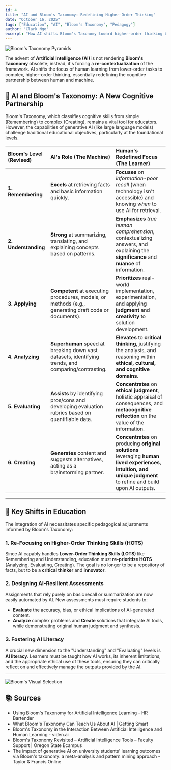 ```yaml
---
id: 4
title: "AI and Bloom's Taxonomy: Redefining Higher-Order Thinking"
date: "October 16, 2025"
tags: ["Education", "AI", "Bloom's Taxonomy", "Pedagogy"]
author: "Clark Ngo"
excerpt: "How AI shifts Bloom's Taxonomy toward higher-order thinking by automating lower-order tasks and augmenting human judgment, creativity, and ethics."
---
```


![Bloom's Taxonomy Pyramids](/posts/ai-bloom/ai-bloom-taxonomy-pyramids.png)

The advent of **Artificial Intelligence (AI)** is not rendering **Bloom's Taxonomy** obsolete; instead, it's forcing a **re-contextualization** of the framework. AI shifts the focus of human learning from lower-order tasks to complex, higher-order thinking, essentially redefining the cognitive partnership between human and machine.

## 🤖 AI and Bloom's Taxonomy: A New Cognitive Partnership

Bloom's Taxonomy, which classifies cognitive skills from simple (Remembering) to complex (Creating), remains a vital tool for educators. However, the capabilities of generative AI (like large language models) challenge traditional educational objectives, particularly at the foundational levels.

| Bloom's Level (Revised) | AI's Role (The Machine) | Human's Redefined Focus (The Learner) |
| :--- | :--- | :--- |
| **1. Remembering** | **Excels** at retrieving facts and basic information quickly. | **Focuses** on *information-poor recall* (when technology isn't accessible) and knowing *when* to use AI for retrieval. |
| **2. Understanding** | **Strong** at summarizing, translating, and explaining concepts based on patterns. | **Emphasizes** *true human comprehension*, contextualizing answers, and explaining the **significance** and **nuance** of information. |
| **3. Applying** | **Competent** at executing procedures, models, or methods (e.g., generating draft code or documents). | **Prioritizes** real-world implementation, experimentation, and applying **judgment** and **creativity** to solution development. |
| **4. Analyzing** | **Superhuman** speed at breaking down vast datasets, identifying trends, and comparing/contrasting. | **Elevates** to **critical thinking**, justifying the analysis, and reasoning within **ethical, cultural, and cognitive domains**. |
| **5. Evaluating** | **Assists** by identifying pros/cons and developing evaluation rubrics based on quantifiable data. | **Concentrates** on **ethical judgment**, holistic appraisal of consequences, and **metacognitive reflection** on the value of the information. |
| **6. Creating** | **Generates** content and suggests alternatives, acting as a brainstorming partner. | **Concentrates** on producing **original solutions** leveraging **human lived experiences, intuition, and unique judgment** to refine and build upon AI outputs. |

---

## 🔑 Key Shifts in Education

The integration of AI necessitates specific pedagogical adjustments informed by Bloom's Taxonomy:

### 1. Re-Focusing on Higher-Order Thinking Skills (HOTS)

Since AI capably handles **Lower-Order Thinking Skills (LOTS)** like Remembering and Understanding, education must **re-prioritize HOTS** (Analyzing, Evaluating, Creating). The goal is no longer to be a repository of facts, but to be a **critical thinker** and **innovator**.

### 2. Designing AI-Resilient Assessments

Assignments that rely purely on basic recall or summarization are now easily automated by AI. New assessments must require students to:
* **Evaluate** the accuracy, bias, or ethical implications of AI-generated content.
* **Analyze** complex problems and **Create** solutions that integrate AI tools, while demonstrating original human judgment and synthesis.

### 3. Fostering AI Literacy

A crucial new dimension to the "Understanding" and "Evaluating" levels is **AI literacy**. Learners must be taught how AI works, its inherent limitations, and the appropriate ethical use of these tools, ensuring they can critically reflect on and effectively manage the outputs provided by the AI.

---

![Bloom's Visual Selection](/posts/ai-bloom/ai-bloom-taxonomy-selection.svg)

## 📚 Sources

* Using Bloom's Taxonomy for Artificial Intelligence Learning - HR Bartender
* What Bloom's Taxonomy Can Teach Us About AI | Getting Smart
* Bloom's Taxonomy in the Interaction Between Artificial Intelligence and Human Learning - viden.ai
* Bloom's Taxonomy Revisited – Artificial Intelligence Tools – Faculty Support | Oregon State Ecampus
* The impact of generative AI on university students' learning outcomes via Bloom's taxonomy: a meta-analysis and pattern mining approach - Taylor & Francis Online